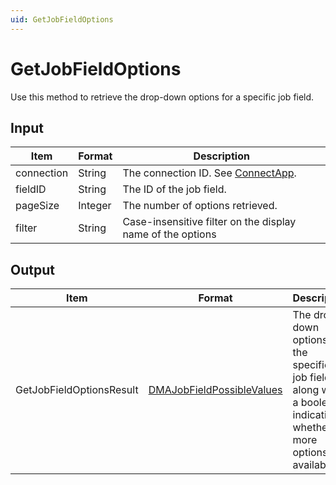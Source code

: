 ```yaml
---
uid: GetJobFieldOptions
---
```


# GetJobFieldOptions

Use this method to retrieve the drop-down options for a specific job field.

## Input

| Item       | Format  | Description                                                |
|------------|---------|------------------------------------------------------------|
| connection | String  | The connection ID. See [ConnectApp](xref:ConnectApp).      |
| fieldID    | String  | The ID of the job field.                                   |
| pageSize   | Integer | The number of options retrieved.                           |
| filter     | String  | Case-insensitive filter on the display name of the options |

## Output

| Item | Format | Description |
|--|--|--|
| GetJobFieldOptionsResult | [DMAJobFieldPossibleValues](xref:DMAJobFieldPossibleValues) | The drop-down options for the specified job field, along with a boolean indicating whether more options are available. |
